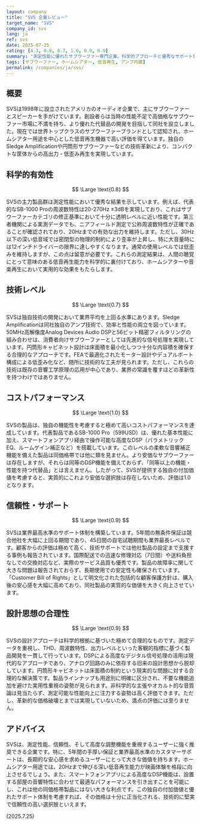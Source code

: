 ```yaml
---
layout: company
title: "SVS 企業レビュー"
target_name: "SVS"
company_id: svs
lang: ja
ref: svs
date: 2025-07-25
rating: [4.3, 0.8, 0.7, 1.0, 0.9, 0.9]
summary: "測定性能に優れたサブウーファー専門企業。科学的アプローチと優秀なサポート体制に加え、高度なDSP機能が独自の価値を提供します。"
tags: [サブウーファー, ホームシアター, 低音再生, アンプ内蔵]
permalink: /companies/ja/svs/
---
```


## 概要

SVSは1998年に設立されたアメリカのオーディオ企業で、主にサブウーファーとスピーカーを手がけています。創設者らは当時の性能不足で高価格なサブウーファー市場に不満を持ち、より優れた代替品の開発を目指して同社を設立しました。現在では世界トップクラスのサブウーファーブランドとして認知され、ホームシアター用途を中心とした低音再生機器で高い評価を得ています。独自のSledge Amplificationや円筒形サブウーファーなどの技術革新により、コンパクトな筐体からの高出力・低歪み再生を実現しています。

## 科学的有効性

$$ \Large \text{0.8} $$

SVSの主力製品群は測定性能において優秀な結果を示しています。例えば、代表的なSB-1000 Proの周波数特性は20-270Hz ±3dBを実現しており、これはサブウーファーカテゴリの修正基準において十分に透明レベルに近い性能です。第三者機関による実測データでも、ニアフィールド測定で公称周波数特性が正確であることが確認されており、20Hzまでの有効な出力を維持します。ただし、30Hz以下の深い低音域では密閉型の物理的制約により歪率が上昇し、特に大音量時には12インチドライバーの限界に達しやすくなります。通常の使用レベルでは低歪みを維持しますが、この点は留意が必要です。これらの測定結果は、人間の聴覚にとって意味のある低音再生能力を科学的に裏付けており、ホームシアターや音楽再生において実用的な効果をもたらします。

## 技術レベル

$$ \Large \text{0.7} $$

SVSは独自技術の開発において業界平均を上回る水準にあります。Sledge Amplificationは同社独自のアンプ技術で、効率と性能の両立を図っています。50MHz高解像度Analog Devices Audio DSPと56ビット精密フィルタリングの組み合わせは、消費者向けサブウーファーとしては先進的な信号処理を実現しています。円筒形キャビネット設計は床面積を最小化しつつ十分な内容積を確保する合理的なアプローチです。FEAで最適化されたモーター設計やデュアルポート構成による低歪み化など、随所に技術的な工夫が見られます。ただし、これらの技術は既存の音響工学原理の応用が中心であり、業界の常識を覆すほどの革新性を持つわけではありません。

## コストパフォーマンス

$$ \Large \text{1.0} $$

SVSの製品は、独自の機能性を考慮すると極めて高いコストパフォーマンスを達成しています。代表製品であるSB-1000 Pro（599USD）は、優れた基本性能に加え、スマートフォンアプリ経由で操作可能な高度なDSP（パラメトリックEQ、ルームゲイン補正など）を搭載しています。このレベルの柔軟な音響補正機能を備えた製品は同価格帯では他に類を見ません。より安価なサブウーファーは存在しますが、それらは同等のDSP機能を備えておらず、「同等以上の機能・性能を持つ代替品」とは言えません。したがって、SVSが提供する独自の付加価値を考慮すると、実質的にこれより安価な選択肢は存在しないため、評価は1.0となります。

## 信頼性・サポート

$$ \Large \text{0.9} $$

SVSは業界最高水準のサポート体制を構築しています。5年間の無条件保証は競合他社を大幅に上回る期間であり、45日間の自宅試聴期間も業界最長レベルです。顧客からの評価は極めて高く、技術サポートでは他社製品の設定まで支援する事例も報告されています。国際配送での迅速な修理対応（7日間）や送料負担なしでの交換対応など、実際のサービス品質も優秀です。製品の故障率に関して大きな問題は報告されておらず、長期使用での安定性も確保されています。「Customer Bill of Rights」として明文化された包括的な顧客保護方針は、購入後の安心感を大幅に高めており、同社製品の実質的な価値を大きく向上させています。

## 設計思想の合理性

$$ \Large \text{0.9} $$

SVSの設計アプローチは科学的根拠に基づいた極めて合理的なものです。測定データを重視し、THD、周波数特性、出力レベルといった客観的指標に基づく製品開発を一貫して行っています。DSPによる高度なデジタル信号処理の活用は現代的なアプローチであり、アナログ回路のみに依存する旧来の設計思想から脱却しています。円筒形キャビネットは床面積の制約という現実的な問題に対する合理的な解決策です。製品ラインナップも用途別に明確に区分され、不要な機能追加を避けた実用性重視の姿勢が見られます。非科学的な主張やオカルト的な音質論は見当たらず、測定可能な性能向上に注力する姿勢は高く評価できます。ただし、革新的な価格破壊とまでは実現していないため、満点の評価には至りません。

## アドバイス

SVSは、測定性能、信頼性、そして高度な調整機能を重視するユーザーに強く推奨できる企業です。特に、5年間の手厚い保証と業界最高水準のカスタマーサポートは、長期的な安心感を求めるユーザーにとって大きな価値を持ちます。ホームシアター用途では、20Hzまで伸びる深い低音再生能力が映画体験を格段に向上させるでしょう。また、スマートフォンアプリによる高度なDSP機能は、設置する部屋の音響特性に合わせて最適なパフォーマンスを引き出すことを可能にし、これは他の同価格帯製品にはない大きな利点です。この独自の付加価値と優れたサポート体制を考慮すれば、その価格は十分に正当化される、技術的に堅実で信頼性の高い選択肢といえます。

(2025.7.25)
